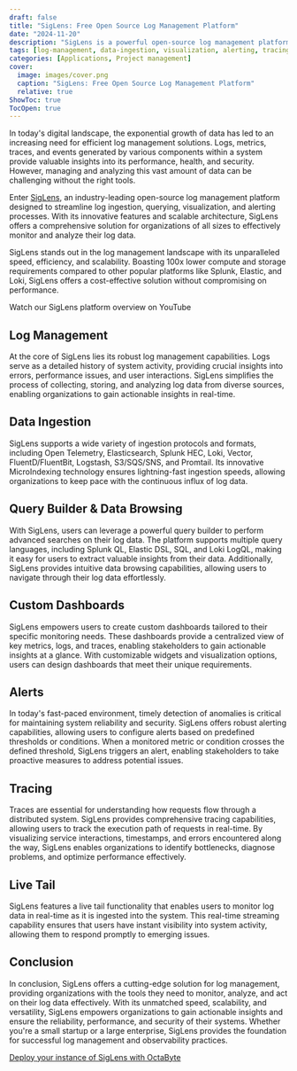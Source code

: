 ```yaml
---
draft: false
title: "SigLens: Free Open Source Log Management Platform"
date: "2024-11-20"
description: "SigLens is a powerful open-source log management platform designed for efficient data ingestion, analysis, visualization, and alerting. With advanced features like MicroIndexing, real-time live tail, custom dashboards, and robust tracing capabilities, it provides unmatched speed, scalability, and cost-effectiveness for organizations of all sizes."
tags: [log-management, data-ingestion, visualization, alerting, tracing, real-time-monitoring, observability, open-source, scalability, performance, cost-effective-solutions]
categories: [Applications, Project management]
cover:
  image: images/cover.png
  caption: "SigLens: Free Open Source Log Management Platform"
  relative: true
ShowToc: true
TocOpen: true
---
```



In today's digital landscape, the exponential growth of data has led to an increasing need for efficient log management solutions. Logs, metrics, traces, and events generated by various components within a system provide valuable insights into its performance, health, and security. However, managing and analyzing this vast amount of data can be challenging without the right tools.

Enter [SigLens](https://octabyte.io/applications/project-management/siglens), an industry\-leading open\-source log management platform designed to streamline log ingestion, querying, visualization, and alerting processes. With its innovative features and scalable architecture, SigLens offers a comprehensive solution for organizations of all sizes to effectively monitor and analyze their log data.

SigLens stands out in the log management landscape with its unparalleled speed, efficiency, and scalability. Boasting 100x lower compute and storage requirements compared to other popular platforms like Splunk, Elastic, and Loki, SigLens offers a cost\-effective solution without compromising on performance.



Watch our SigLens platform overview on YouTube



## Log Management

At the core of SigLens lies its robust log management capabilities. Logs serve as a detailed history of system activity, providing crucial insights into errors, performance issues, and user interactions. SigLens simplifies the process of collecting, storing, and analyzing log data from diverse sources, enabling organizations to gain actionable insights in real\-time.

## Data Ingestion

SigLens supports a wide variety of ingestion protocols and formats, including Open Telemetry, Elasticsearch, Splunk HEC, Loki, Vector, FluentD/FluentBit, Logstash, S3/SQS/SNS, and Promtail. Its innovative MicroIndexing technology ensures lightning\-fast ingestion speeds, allowing organizations to keep pace with the continuous influx of log data.

## Query Builder \& Data Browsing

With SigLens, users can leverage a powerful query builder to perform advanced searches on their log data. The platform supports multiple query languages, including Splunk QL, Elastic DSL, SQL, and Loki LogQL, making it easy for users to extract valuable insights from their data. Additionally, SigLens provides intuitive data browsing capabilities, allowing users to navigate through their log data effortlessly.

## Custom Dashboards

SigLens empowers users to create custom dashboards tailored to their specific monitoring needs. These dashboards provide a centralized view of key metrics, logs, and traces, enabling stakeholders to gain actionable insights at a glance. With customizable widgets and visualization options, users can design dashboards that meet their unique requirements.

## Alerts

In today's fast\-paced environment, timely detection of anomalies is critical for maintaining system reliability and security. SigLens offers robust alerting capabilities, allowing users to configure alerts based on predefined thresholds or conditions. When a monitored metric or condition crosses the defined threshold, SigLens triggers an alert, enabling stakeholders to take proactive measures to address potential issues.

## Tracing

Traces are essential for understanding how requests flow through a distributed system. SigLens provides comprehensive tracing capabilities, allowing users to track the execution path of requests in real\-time. By visualizing service interactions, timestamps, and errors encountered along the way, SigLens enables organizations to identify bottlenecks, diagnose problems, and optimize performance effectively.

## Live Tail

SigLens features a live tail functionality that enables users to monitor log data in real\-time as it is ingested into the system. This real\-time streaming capability ensures that users have instant visibility into system activity, allowing them to respond promptly to emerging issues.

## Conclusion

In conclusion, SigLens offers a cutting\-edge solution for log management, providing organizations with the tools they need to monitor, analyze, and act on their log data effectively. With its unmatched speed, scalability, and versatility, SigLens empowers organizations to gain actionable insights and ensure the reliability, performance, and security of their systems. Whether you're a small startup or a large enterprise, SigLens provides the foundation for successful log management and observability practices.

[Deploy your instance of SigLens with OctaByte](https://octabyte.io/applications/project-management/siglens)




